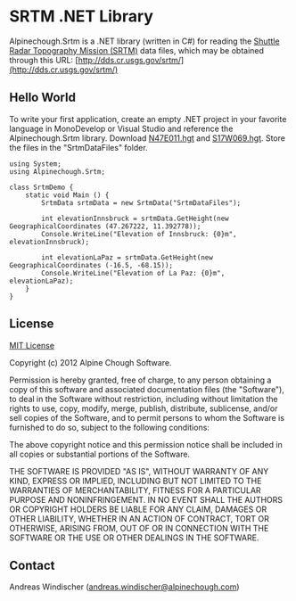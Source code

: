 SRTM .NET Library
===================

Alpinechough.Srtm is a .NET library (written in C#) for reading the [Shuttle Radar Topography Mission (SRTM)](http://www2.jpl.nasa.gov/srtm/) data files, which may be obtained through this URL: [http://dds.cr.usgs.gov/srtm/](http://dds.cr.usgs.gov/srtm/)

Hello World
-----------

To write your first application, create an empty .NET project in your favorite language in MonoDevelop or Visual Studio and reference the Alpinechough.Srtm library. Download [N47E011.hgt](http://dds.cr.usgs.gov/srtm/version2_1/SRTM3/Eurasia/N47E011.hgt.zip) and [S17W069.hgt](http://dds.cr.usgs.gov/srtm/version2_1/SRTM3/South_America/S17W069.hgt.zip). Store the files in the "SrtmDataFiles" folder.

	using System;
	using Alpinechough.Srtm;
	
	class SrtmDemo {
		static void Main () {
			SrtmData srtmData = new SrtmData("SrtmDataFiles");
			
			int elevationInnsbruck = srtmData.GetHeight(new GeographicalCoordinates (47.267222, 11.392778));
			Console.WriteLine("Elevation of Innsbruck: {0}m", elevationInnsbruck);
			
			int elevationLaPaz = srtmData.GetHeight(new GeographicalCoordinates (-16.5, -68.15));
			Console.WriteLine("Elevation of La Paz: {0}m", elevationLaPaz);
		}
	}

License
-------

[MIT License](http://www.opensource.org/licenses/mit-license.html)

Copyright (c) 2012 Alpine Chough Software.

Permission is hereby granted, free of charge, to any person obtaining a copy
of this software and associated documentation files (the "Software"), to deal
in the Software without restriction, including without limitation the rights
to use, copy, modify, merge, publish, distribute, sublicense, and/or sell
copies of the Software, and to permit persons to whom the Software is
furnished to do so, subject to the following conditions:

The above copyright notice and this permission notice shall be included in all
copies or substantial portions of the Software.

THE SOFTWARE IS PROVIDED "AS IS", WITHOUT WARRANTY OF ANY KIND, EXPRESS OR
IMPLIED, INCLUDING BUT NOT LIMITED TO THE WARRANTIES OF MERCHANTABILITY,
FITNESS FOR A PARTICULAR PURPOSE AND NONINFRINGEMENT. IN NO EVENT SHALL THE
AUTHORS OR COPYRIGHT HOLDERS BE LIABLE FOR ANY CLAIM, DAMAGES OR OTHER
LIABILITY, WHETHER IN AN ACTION OF CONTRACT, TORT OR OTHERWISE, ARISING FROM,
OUT OF OR IN CONNECTION WITH THE SOFTWARE OR THE USE OR OTHER DEALINGS IN THE
SOFTWARE.

Contact
-------

Andreas Windischer (andreas.windischer@alpinechough.com)
